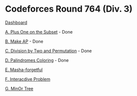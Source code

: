 # Codeforces Round 764 (Div. 3)

[Dashboard](https://codeforces.com/contest/1624)

[A. Plus One on the Subset](https://codeforces.com/contest/1624/problem/A) - Done

[B. Make AP](https://codeforces.com/contest/1624/problem/B) - Done

[C. Division by Two and Permutation](https://codeforces.com/contest/1624/problem/C) - Done

[D. Palindromes Coloring](https://codeforces.com/contest/1624/problem/D) - Done

[E. Masha-forgetful](https://codeforces.com/contest/1624/problem/E)

[F. Interacdive Problem](https://codeforces.com/contest/1624/problem/F)

[G. MinOr Tree](https://codeforces.com/contest/1624/problem/G)
